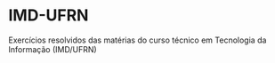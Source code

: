# IMD-UFRN
 Exercícios resolvidos das matérias do curso técnico em Tecnologia da Informação (IMD/UFRN)
